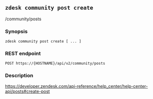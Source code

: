 ## `zdesk community post create`

/community/posts

### Synopsis

    zdesk community post create [ ... ]

### REST endpoint

    POST https://{HOSTNAME}/api/v2/community/posts

### Description

https://developer.zendesk.com/api-reference/help_center/help-center-api/posts#create-post

